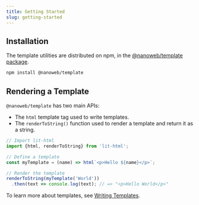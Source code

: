 ```yaml
---
title: Getting Started
slug: getting-started
---
```


## Installation

The template utilities are distributed on npm, in the [@nanoweb/template package](https://www.npmjs.com/package/@nanoweb/template).

```bash
npm install @nanoweb/template
```

<!-- ### Online editors -->
<!--  -->
<!-- You can try out lit-html without installing anything using an online editor. Below are links to a simple lit-html starter project in some popular online editors: -->
<!--  -->
<!-- *   [CodeSandbox](https://codesandbox.io/s/wq2wm73o28){:target="_blank"} -->
<!-- *   [JSBin](https://jsbin.com/nahocaq/1/edit?html,output){:target="_blank"} -->
<!-- *   [StackBlitz](https://stackblitz.com/edit/js-pku9ae?file=index.js){:target="_blank"} -->

## Rendering a Template

`@nanoweb/template` has two main APIs:

*   The `html` template tag used to write templates.
*   The `renderToString()` function used to render a template and return it as a string.

```ts
// Import lit-html
import {html, renderToString} from 'lit-html';

// Define a template
const myTemplate = (name) => html`<p>Hello ${name}</p>`;

// Render the template
renderToString(myTemplate('World'))
  .then(text => console.log(text); // => "<p>Hello World</p>"

```

To learn more about templates, see [Writing Templates](./writing-templates).

[lit-html package]: https://www.npmjs.com/package/lit-html
